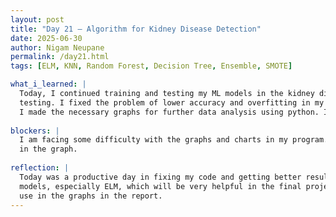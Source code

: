 ```yaml
---
layout: post
title: "Day 21 – Algorithm for Kidney Disease Detection"
date: 2025-06-30
author: Nigam Neupane
permalink: /day21.html
tags: [ELM, KNN, Random Forest, Decision Tree, Ensemble, SMOTE]

what_i_learned: |
  Today, I continued training and testing my ML models in the kidney disease dataset. I trained a custom ELM with the data and got 90% accuracy while 
  testing. I fixed the problem of lower accuracy and overfitting in my other models by modifyng the code and further cleaning and balancing the dataset. 
  I made the necessary graphs for further data analysis using python. I also updated my progress in the student project report group file in overleaf.
  
blockers: |
  I am facing some difficulty with the graphs and charts in my program. It's still unclear which subsets and clusters from my data I need to implement 
  in the graph.
  
reflection: |
  Today was a productive day in fixing my code and getting better results by applying various different methods. I revised testing and training ML 
  models, especially ELM, which will be very helpful in the final project. I will need to ask advice with my mentors about what data I will need to 
  use in the graphs in the report.
---
```

